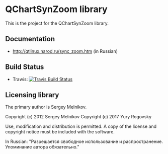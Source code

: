 # QChartSynZoom library

This is the project for the QChartSynZoom library.

## Documentation

* http://qtlinux.narod.ru/sync_zoom.htm (in Russian)

## Build Status

- Trawis: [![Travis Build Status](https://travis-ci.org/rogovsky/qchartsynzoom.svg?branch=master)](https://travis-ci.org/rogovsky/qchartsynzoom)

## Licensing library

The primary author is Sergey Melnikov.

Copyright (c) 2012 Sergey Melnikov
Copyright (c) 2017 Yury Rogovsky

Use, modification and distribution is permitted.
A copy of the license and copyright notice must be included with the software.

In Russian: "Разрешается свободное использование и распространение. Упоминание автора обязательно."
